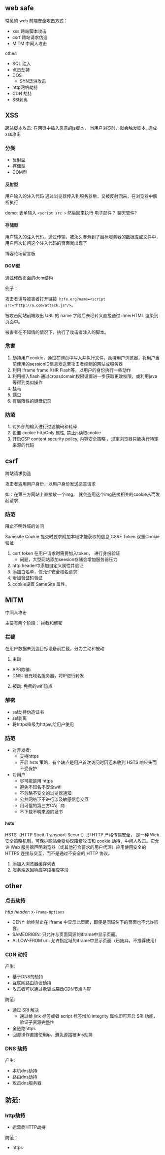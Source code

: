 
## web safe

常见的 web 前端安全攻击方式：
- xss 跨站脚本攻击
- csrf 跨站请求伪造
- MITM 中间人攻击

other:
- SQL 注入
- 点击劫持
- DOS
  - SYN泛洪攻击
- http网络劫持
- CDN 劫持
- SSl剥离

## XSS

跨站脚本攻击: 
在网页中插入恶意的js脚本， 当用户浏览时，就会触发脚本, 造成xss攻击    

### 分类
- 反射型
- 存储型
- DOM型

#### 反射型

用户输入的注入代码 通过浏览器传入到服务器后，又被反射回来，在浏览器中解析执行

demo: 表单输入 `<script src >` 然后回来执行 
电子邮件？ 聊天软件?

#### 存储型
用户输入的注入代码，通过传输，被永久春芳到了目标服务器的数据库或文件中，用户再次访问这个注入代码的页面就出现了

博客论坛留言板

#### DOM型
通过修改页面的dom结构

例子：

攻击者诱导被害者打开链接` hzfe.org?name=<script src="http://a.com/attack.js"/>`。

被攻击网站前端取出 URL 的 name 字段后未经转义直接通过 innerHTML 渲染到页面中。

被害者在不知情的情况下，执行了攻击者注入的脚本。


### 危害 

1. 劫持用户cookie，通过在网页中写入并执行文件，劫持用户浏览器，将用户当前使用的sessionID信息发送至攻击者控制的网站或服务器
2. 利用 iframe frame XHR Flash等，以用户的身份执行一些动作
3. 利用植入flash 通过crossdomain权限设置进一步获取更改权限，或利用java等得到类似操作
4. 挂马
5. 蠕虫
6. 有局限性的键盘记录

### 防范
1. 对外部的输入进行过滤编码和转译
2. 设置 cookie httpOnly 属性, 禁止js读取cookie
3. 开启CSP content security policy, 内容安全策略 ，规定浏览器只能执行特定来源的代码 



## csrf
跨站请求伪造

攻击者盗用用户身份，以用户身份发送恶意请求 

如：在第三方网站上直接放一个img， 就会盗用这个img链接相关的cookie从而发起请求

### 防范

阻止不明外域的访问
  <!-- 同源检测(referer 部分IE存在问题) -->
  Samesite Cookie
提交时要求附加本域才能获取的信息
  CSRF Token
  双重Cookie验证

1. csrf token
  在用户请求时需要加入token， 进行身份验证
    - 问题，大型网站添加seesion存储会增加服务器压力
2. http header中添加自定义属性并验证
3. 添加白名单，仅允许安全域名请求
4. 增加验证码验证
5. cookie设置 SameSite 属性，



## MITM 

中间人攻击

主要有两个阶段： 拦截和解密

### 拦截

在用户数据未到达目标设备前拦截，分为主动和被动

1. 主动
  - APR欺骗: 
  - DNS: 冒充域名服务器，将IP进行转发
2. 被动:
  免费的wifi热点 


### 解密

- ssl劫持伪造证书
- ssl剥离
- 将https降级为http转给用户使用 


### 防范

- 对开发者:
  - 支持https
  - 开启 hsts 策略，有个缺点是用户首次访问时因还未收到 HSTS 响应头而不受保护
- 对用户
  - 尽可能是用 https  
  - 避免不知名不安全wifi  
  - 不忽略不安全的浏览器通知 
  - 公共网络下不进行涉及敏感信息交互 
  - 用可信的第三方CA厂商
  - 不下载不明来源的证书 

#### hsts
HSTS（HTTP Strcit-Transport-Securit）即 HTTP 严格传输安全， 是一种 Web 安全策略机制，可保护网站免受协议降级攻击和 cookie 劫持、中间人攻击。它允许 Web 服务器声明浏览器（或其他符合要求的用户代理）应用使用安全的 HTTPS 连接与交互，而不是通过不安全的 HTTP 协议。

1. 添加入浏览器缓存列表
2. 服务端返回响应字段相应字段 

## other

### 点击劫持

*http header*: ```X-Frame-Options```
  - DENY: 始终禁止在 iframe 中显示此页面，即便是同域名下的页面也不允许嵌套。
  - SAMEORIGIN: 只允许与页面同源的iframe中显示页面。
  - ALLOW-FROM url: 允许指定域的iframe中显示页面（已废弃，不推荐使用）

### CDN 劫持

产生:
  - 基于DNS的劫持
  - 互联网路由协议劫持
  - 攻击者可以通过欺骗或篡改CDN节点内容


防范:
- 通过 SRI 解决
  - 通过给 link 标签或者 script 标签增加 integrity 属性即可开启 SRI 功能， 验证子资源完整性
- 全链路https
- 回源操作直接使用ip，避免源路被dns劫持


### DNS 劫持

产生:
  - 本机dns劫持
  - 路由dns劫持
  - 攻击dns服务器

防范:
  - 

### http劫持

- 运营商HTTP劫持

防范：
- https

